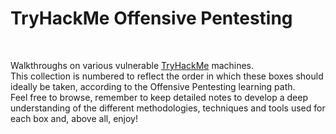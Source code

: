 # TryHackMe Offensive Pentesting

<br>

Walkthroughs on various vulnerable [TryHackMe](https://tryhackme.com/) machines.
<br>
This collection is numbered to reflect the order in which these boxes should ideally be taken, according to the Offensive Pentesting learning path.
<br>
Feel free to browse, remember to keep detailed notes to develop a deep understanding of the different methodologies, techniques and tools used for each box and, above all, enjoy!
